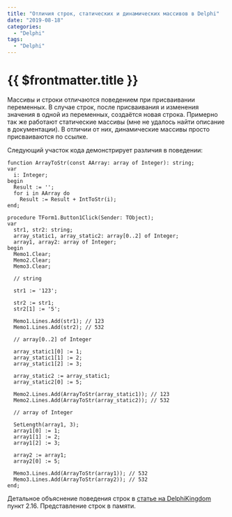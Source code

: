 ```yaml
---
title: "Отличия строк, статических и динамических массивов в Delphi"
date: "2019-08-18"
categories: 
  - "Delphi"
tags: 
  - "Delphi"
---
```


# {{ $frontmatter.title }}

Массивы и строки отличаются поведением при присваивании переменных. В случае строк, после присваивания и изменения значения в одной из переменных, создаётся новая строка. Примерно так же работают статические массивы (мне не удалось найти описание в документации). В отличии от них, динамические массивы просто присваиваются по ссылке.

Следующий участок кода демонстрирует различия в поведении:

```delphi
function ArrayToStr(const AArray: array of Integer): string;
var
  i: Integer;
begin
  Result := '';
  for i in AArray do
    Result := Result + IntToStr(i);
end;

procedure TForm1.Button1Click(Sender: TObject);
var
  str1, str2: string;
  array_static1, array_static2: array[0..2] of Integer;
  array1, array2: array of Integer;
begin
  Memo1.Clear;
  Memo2.Clear;
  Memo3.Clear;

  // string

  str1 := '123';

  str2 := str1;
  str2[1] := '5';

  Memo1.Lines.Add(str1); // 123
  Memo1.Lines.Add(str2); // 532

  // array[0..2] of Integer

  array_static1[0] := 1;
  array_static1[1] := 2;
  array_static1[2] := 3;

  array_static2 := array_static1;
  array_static2[0] := 5;

  Memo2.Lines.Add(ArrayToStr(array_static1)); // 123
  Memo2.Lines.Add(ArrayToStr(array_static2)); // 532

  // array of Integer

  SetLength(array1, 3);
  array1[0] := 1;
  array1[1] := 2;
  array1[2] := 3;

  array2 := array1;
  array2[0] := 5;

  Memo3.Lines.Add(ArrayToStr(array1)); // 532
  Memo3.Lines.Add(ArrayToStr(array2)); // 532
end;
```

Детальное объяснение поведения строк в [статье на DelphiKingdom](http://www.delphikingdom.com/asp/viewitem.asp?catalogid=1184) пункт 2.16. Представление строк в памяти.
